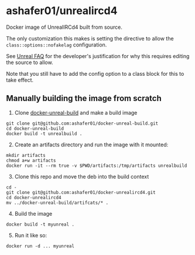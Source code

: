 # ashafer01/unrealircd4

Docker image of UnrealIRCd4 built from source.

The only customization this makes is setting the directive to allow the
`class::options::nofakelag` configuration.

See [Unreal FAQ](https://www.unrealircd.org/docs/FAQ#Why_is_UnrealIRCd_responding_slowly_.28laggy.29._It.27s_only_processing_1_line_per_second.3F.3F)
for the developer's justification for why this requires editing the source to allow.

Note that you still have to add the config option to a class block for this to
take effect.

## Manually building the image from scratch

1. Clone [docker-unreal-build](/ashafer01/docker-unreal-build) and make a build
image

```
git clone git@github.com:ashafer01/docker-unreal-build.git
cd docker-unreal-build
docker build -t unrealbuild .
```

2. Create an artifacts directory and run the image with it mounted:

```
mkdir artifacts
chmod a+w artifacts
docker run -it --rm true -v $PWD/artifacts:/tmp/artifacts unrealbuild
```

3. Clone this repo and move the deb into the build context

```
cd -
git clone git@github.com:ashafer01/docker-unrealircd4.git
cd docker-unrealircd4
mv ../docker-unreal-build/artifcats/* .
```

4. Build the image

```
docker build -t myunreal .
```

5. Run it like so:

```
docker run -d ... myunreal
```
